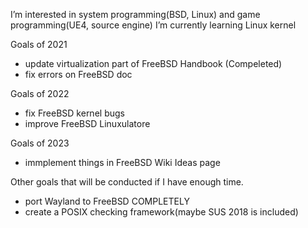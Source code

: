 I’m interested in system programming(BSD, Linux) and game programming(UE4, source engine)
I’m currently learning Linux kernel

Goals of 2021
- update virtualization part of FreeBSD Handbook (Compeleted)
- fix errors on FreeBSD doc

Goals of 2022
- fix FreeBSD kernel bugs
- improve FreeBSD Linuxulatore

Goals of 2023
- immplement things in FreeBSD Wiki Ideas page

Other goals that will be conducted if I have enough time.
- port Wayland to FreeBSD COMPLETELY
- create a POSIX checking framework(maybe SUS 2018 is included)

<!---
fel1x-developer/fel1x-developer is a ✨ special ✨ repository because its `README.md` (this file) appears on your GitHub profile.
You can click the Preview link to take a look at your changes.
--->
